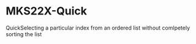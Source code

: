 # MKS22X-Quick
QuickSelecting a particular index from an ordered list without comlpetely sorting the list

